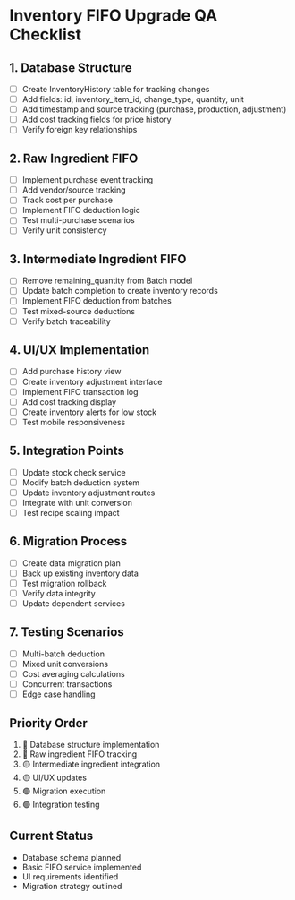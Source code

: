 
# Inventory FIFO Upgrade QA Checklist

## 1. Database Structure
- [ ] Create InventoryHistory table for tracking changes
- [ ] Add fields: id, inventory_item_id, change_type, quantity, unit
- [ ] Add timestamp and source tracking (purchase, production, adjustment)
- [ ] Add cost tracking fields for price history
- [ ] Verify foreign key relationships

## 2. Raw Ingredient FIFO
- [ ] Implement purchase event tracking
- [ ] Add vendor/source tracking
- [ ] Track cost per purchase
- [ ] Implement FIFO deduction logic
- [ ] Test multi-purchase scenarios
- [ ] Verify unit consistency

## 3. Intermediate Ingredient FIFO
- [ ] Remove remaining_quantity from Batch model
- [ ] Update batch completion to create inventory records
- [ ] Implement FIFO deduction from batches
- [ ] Test mixed-source deductions
- [ ] Verify batch traceability

## 4. UI/UX Implementation
- [ ] Add purchase history view
- [ ] Create inventory adjustment interface
- [ ] Implement FIFO transaction log
- [ ] Add cost tracking display
- [ ] Create inventory alerts for low stock
- [ ] Test mobile responsiveness

## 5. Integration Points
- [ ] Update stock check service
- [ ] Modify batch deduction system
- [ ] Update inventory adjustment routes
- [ ] Integrate with unit conversion
- [ ] Test recipe scaling impact

## 6. Migration Process
- [ ] Create data migration plan
- [ ] Back up existing inventory data
- [ ] Test migration rollback
- [ ] Verify data integrity
- [ ] Update dependent services

## 7. Testing Scenarios
- [ ] Multi-batch deduction
- [ ] Mixed unit conversions
- [ ] Cost averaging calculations
- [ ] Concurrent transactions
- [ ] Edge case handling

## Priority Order
1. 🔴 Database structure implementation
2. 🔴 Raw ingredient FIFO tracking
3. 🟡 Intermediate ingredient integration
4. 🟡 UI/UX updates
5. 🟢 Migration execution
6. 🟢 Integration testing

## Current Status
- Database schema planned
- Basic FIFO service implemented
- UI requirements identified
- Migration strategy outlined
